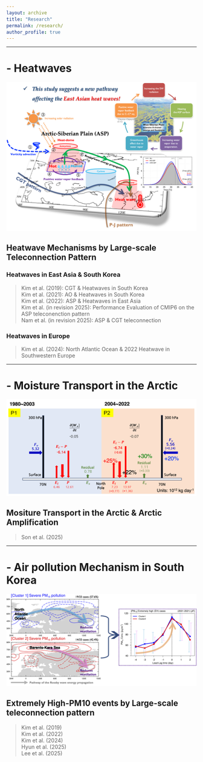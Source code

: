 ```yaml
---
layout: archive
title: "Research"
permalink: /research/
author_profile: true
---
```


---
# - Heatwaves
<!-- ![ASP teleconnection pattern](/images/Research_fig/Schematic_diagram_ASPt.png) -->
<img src="/images/Research_fig/Schematic_diagram_ASPt.png" alt="ASP teleconnection pattern" width="600"/>

## Heatwave Mechanisms by Large-scale Teleconnection Pattern

### Heatwaves in East Asia & South Korea
> Kim et al. (2019): CGT & Heatwaves in South Korea<br>
> Kim et al. (2021): AO & Heatwaves in South Korea<br>
> Kim et al. (2022): ASP & Heatwaves in East Asia<br>
> Kim et al. (in revision 2025): Performance Evaluation of CMIP6 on the ASP teleconenction pattern<br>
> Nam et al. (in revision 2025): ASP & CGT teleconnection

### Heatwaves in Europe
> Kim et al. (2024): North Atlantic Ocean & 2022 Heatwave in Southwestern Europe

---
# - Moisture Transport in the Arctic
<!-- ![Moisture Transport](/images/Research_fig/Schematic_diagram_MTA.png) -->
<img src="/images/Research_fig/Schematic_diagram_MTA.png" alt="Moisture Transport" width="600"/>

## Mositure Transport in the Arctic & Arctic Amplification
> Son et al. (2025)<br> 

---
# - Air pollution Mechanism in South Korea
<!-- ![EH-PM10 events](/images/Research_fig/Schematic_diagram_PM10.png) -->
<img src="/images/Research_fig/Schematic_diagram_PM10.png" alt="EH-PM10 events" width="600"/>

## Extremely High-PM10 events by Large-scale teleconnection pattern<br>
> Kim et al. (2019)<br>
> Kim et al. (2022)<br>
> Kim et al. (2024)<br>
> Hyun et al. (2025)<br>
> Lee et al. (2025)<br>
